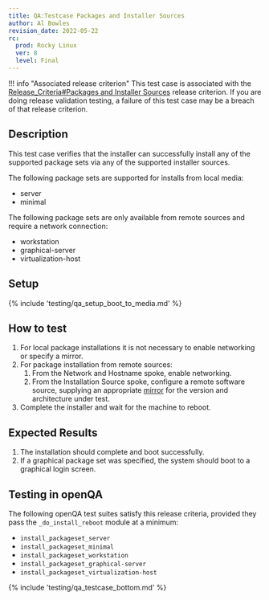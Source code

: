 ```yaml
---
title: QA:Testcase Packages and Installer Sources
author: Al Bowles
revision_date: 2022-05-22
rc:
  prod: Rocky Linux
  ver: 8
  level: Final
---
```


!!! info "Associated release criterion"
    This test case is associated with the [Release_Criteria#Packages and Installer Sources](../release_criteria.md#packages-installer-sources) release criterion. If you are doing release validation testing, a failure of this test case may be a breach of that release criterion.

## Description
This test case verifies that the installer can successfully install any of the supported package sets via any of the supported installer sources.

The following package sets are supported for installs from local media:
- server
- minimal

The following package sets are only available from remote sources and require a network connection:
- workstation
- graphical-server
- virtualization-host

## Setup
{% include 'testing/qa_setup_boot_to_media.md' %}

## How to test
1. For local package installations it is not necessary to enable networking or specify a mirror.
1. For package installation from remote sources:
    1. From the Network and Hostname spoke, enable networking.
    1. From the Installation Source spoke, configure a remote software source, supplying an appropriate [mirror](https://mirrors.rockylinux.org) for the version and architecture under test.
1. Complete the installer and wait for the machine to reboot.

## Expected Results
1. The installation should complete and boot successfully.
1. If a graphical package set was specified, the system should boot to a graphical login screen.

## Testing in openQA
The following openQA test suites satisfy this release criteria, provided they pass the `_do_install_reboot` module at a minimum:
- `install_packageset_server`
- `install_packageset_minimal`
- `install_packageset_workstation`
- `install_packageset_graphical-server`
- `install_packageset_virtualization-host`

{% include 'testing/qa_testcase_bottom.md' %}
